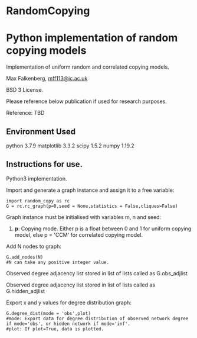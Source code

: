# RandomCopying
Python implementation of random copying models
==============================================

Implementation of uniform random and correlated copying models. 

Max Falkenberg, mff113@ic.ac.uk

BSD 3 License. 

Please reference below publication if used for research purposes.

Reference: TBD

Environment Used
--------
python                    3.7.9
matplotlib                3.3.2
scipy                     1.5.2
numpy                     1.19.2

Instructions for use.
---------------------

Python3 implementation.

Import  and generate a graph instance and assign it to a free variable:

    import random_copy as rc
    G = rc.rc_graph(p=0,seed = None,statistics = False,cliques=False)
    
Graph instance must be initialised with variables m, n and seed:

 1. **p**: Copying mode. Either p is a float between 0 and 1 for uniform copying model, else p = 'CCM' for correlated copying model. 

Add N nodes to graph:

    G.add_nodes(N)
    #N can take any positive integer value.

Observed degree adjacency list stored in list of lists called as G.obs_adjlist

Observed degree adjacency list stored in list of lists called as G.hidden_adjlist

Export x and y values for degree distribution graph:

    G.degree_dist(mode = 'obs',plot)
    #mode: Export data for degree distribution of observed network degree if mode='obs', or hidden network if mode='inf'.
    #plot: If plot=True, data is plotted.


